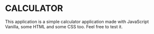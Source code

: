 # CALCULATOR

This application is a simple calculator application made with JavaScript Vanilla, some HTML and some CSS too. 
Feel free to test it.